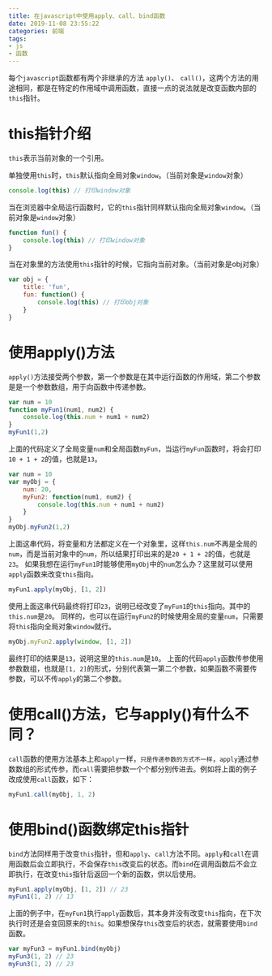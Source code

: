 ```yaml
---
title: 在javascript中使用apply、call、bind函数
date: 2019-11-08 23:55:22
categories: 前端
tags:
- js
- 函数
---
```

每个`javascript`函数都有两个非继承的方法 `apply()`、 `call()`，这两个方法的用途相同，都是在特定的作用域中调用函数，直接一点的说法就是改变函数内部的`this`指针。
<!-- more -->

# this指针介绍
`this`表示当前对象的一个引用。

单独使用`this`时，`this`默认指向全局对象`window`。（当前对象是`window`对象）
```javascript
console.log(this) // 打印window对象
```
当在浏览器中全局运行函数时，它的`this`指针同样默认指向全局对象`window`。（当前对象是`window`对象）
```javascript
function fun() {
    console.log(this) // 打印window对象
}
```
当在对象里的方法使用`this`指针的时候，它指向当前对象。（当前对象是obj对象）
```javascript
var obj = {
    title: 'fun',
    fun: function() {
        console.log(this) // 打印obj对象
    }
}
```

# 使用apply()方法
`apply()`方法接受两个参数，第一个参数是在其中运行函数的作用域，第二个参数是是一个参数数组，用于向函数中传递参数。
```javascript
var num = 10
function myFun1(num1, num2) {
    console.log(this.num + num1 + num2)
}
myFun1(1,2)
```
上面的代码定义了全局变量`num`和全局函数`myFun`，当运行`myFun`函数时，将会打印`10 + 1 + 2`的值，也就是`13`。
```javascript
var num = 10
var myObj = {
    num: 20,
    myFun2: function(num1, num2) {
        console.log(this.num + num1 + num2)
    }
}
myObj.myFun2(1,2)
```
上面这串代码，将变量和方法都定义在一个对象里，这样`this.num`不再是全局的`num`，而是当前对象中的`num`，所以结果打印出来的是`20 + 1 + 2`的值，也就是`23`。
如果我想在运行`myFun1`时能够使用`myObj`中的`num`怎么办？这里就可以使用`apply`函数来改变`this`指向。
```javascript
myFun1.apply(myObj, [1, 2])
```
使用上面这串代码最终将打印`23`，说明已经改变了`myFun1`的`this`指向。其中的`this.num`是`20`。
同样的，也可以在运行`myFun2`的时候使用全局的变量`num`，只需要将`this`指向全局对象`window`就行。
```javascript
myObj.myFun2.apply(window, [1, 2])
```
最终打印的结果是`13`，说明这里的`this.num`是`10`。
上面的代码`apply`函数传参使用参数数组，也就是`[1, 2]`的形式，分别代表第一第二个参数，如果函数不需要传参数，可以不传`apply`的第二个参数。

# 使用call()方法，它与apply()有什么不同？
`call`函数的使用方法基本上和`apply`一样，`只是传递参数的方式不一样`，`apply`通过参数数组的形式传参，而`call`需要把参数一个个都分别传进去。例如将上面的例子改成使用`call`函数，如下：
```javascript
myFun1.call(myObj, 1, 2)
```
# 使用bind()函数绑定this指针
`bind`方法同样用于改变`this`指针，但和`apply`、`call`方法不同。`apply`和`call`在调用函数后会立即执行，不会保存`this`改变后的状态。而`bind`在调用函数后不会立即执行，在改变`this`指针后返回一个新的函数，供以后使用。
```javascript
myFun1.apply(myObj, [1, 2]) // 23
myFun1(1, 2) // 13
```
上面的例子中，在`myFun1`执行`apply`函数后，其本身并没有改变`this`指向，在下次执行时还是会变回原来的`this`。如果想保存`this`改变后的状态，就需要使用`bind`函数。
```javascript
var myFun3 = myFun1.bind(myObj)
myFun3(1, 2) // 23
myFun3(1, 2) // 23
```
